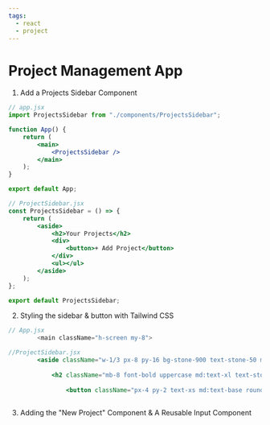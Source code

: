 ```yaml
---
tags:
  - react
  - project
---
```

# Project Management App

1. Add a Projects Sidebar Component
```jsx
// app.jsx
import ProjectsSidebar from "./components/ProjectsSidebar";

function App() {
	return (
		<main>
			<ProjectsSidebar />
		</main>
	);
}

export default App;
```
```jsx
// ProjectSidebar.jsx
const ProjectsSidebar = () => {
	return (
		<aside>
			<h2>Your Projects</h2>
			<div>
				<button>+ Add Project</button>
			</div>
			<ul></ul>
		</aside>
	);
};

export default ProjectsSidebar;

```

2. Styling the sidebar & button with Tailwind CSS
```jsx
// App.jsx
        <main className="h-screen my-8">
```
```jsx
//ProjectSidebar.jsx
		<aside className="w-1/3 px-8 py-16 bg-stone-900 text-stone-50 md:w-72 rounded-r-xl">
		
			<h2 className="mb-8 font-bold uppercase md:text-xl text-stone-200">Your Projects</h2>
			
                <button className="px-4 py-2 text-xs md:text-base rounded-md bg-stone-700 text-stone-400 hover:bg-stone-600 hover:text-stone-100">+ Add Project</button>
                
```

3. Adding the "New Project" Component & A Reusable Input Component

